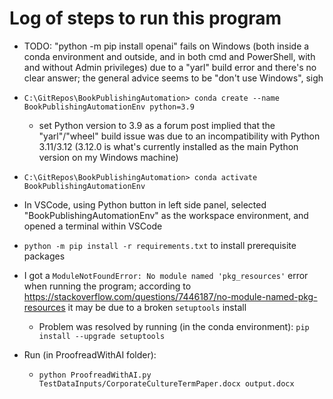 # Log of steps to run this program

* TODO: "python -m pip install openai" fails on Windows (both inside a conda environment and outside, and in both cmd and PowerShell, with and without Admin privileges) due to a "yarl" build error and there's no clear answer; the general advice seems to be "don't use Windows", sigh

* `C:\GitRepos\BookPublishingAutomation> conda create --name BookPublishingAutomationEnv python=3.9`
  * set Python version to 3.9 as a forum post implied that the "yarl"/"wheel" build issue was due to an incompatibility with Python 3.11/3.12 (3.12.0 is what's currently installed as the main Python version on my Windows machine)

* `C:\GitRepos\BookPublishingAutomation> conda activate BookPublishingAutomationEnv`

* In VSCode, using Python button in left side panel, selected "BookPublishingAutomationEnv" as the workspace environment, and opened a terminal within VSCode

* `python -m pip install -r requirements.txt` to install prerequisite packages

* I got a `ModuleNotFoundError: No module named 'pkg_resources'` error when running the program; according to https://stackoverflow.com/questions/7446187/no-module-named-pkg-resources it may be due to a broken `setuptools` install
  * Problem was resolved by running (in the conda environment): `pip install --upgrade setuptools`
  
* Run (in ProofreadWithAI folder):
  * `python ProofreadWithAI.py TestDataInputs/CorporateCultureTermPaper.docx output.docx`


